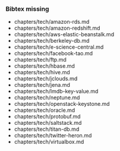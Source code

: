 ### Bibtex missing
* chapters/tech/amazon-rds.md
* chapters/tech/amazon-redshift.md
* chapters/tech/aws-elastic-beanstalk.md
* chapters/tech/berkeley-db.md
* chapters/tech/e-science-central.md
* chapters/tech/facebook-tao.md
* chapters/tech/ftp.md
* chapters/tech/hbase.md
* chapters/tech/hive.md
* chapters/tech/jclouds.md
* chapters/tech/jena.md
* chapters/tech/lmdb-key-value.md
* chapters/tech/neptune.md
* chapters/tech/openstack-keystone.md
* chapters/tech/oracle.md
* chapters/tech/protobuf.md
* chapters/tech/saltstack.md
* chapters/tech/titan-db.md
* chapters/tech/twitter-heron.md
* chapters/tech/virtualbox.md

